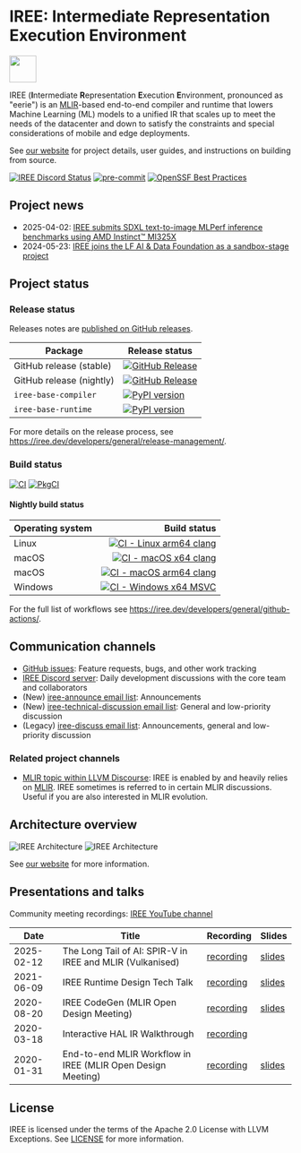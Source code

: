 # IREE: Intermediate Representation Execution Environment

<p><img src="docs/website/docs/assets/images/IREE_Logo_Icon_Color.svg" width="48px"></p>

IREE (**I**ntermediate **R**epresentation **E**xecution **E**nvironment,
pronounced as "eerie") is an [MLIR](https://mlir.llvm.org/)-based end-to-end
compiler and runtime that lowers Machine Learning (ML) models to a unified IR
that scales up to meet the needs of the datacenter and down to satisfy the
constraints and special considerations of mobile and edge deployments.

See [our website](https://iree.dev/) for project details, user
guides, and instructions on building from source.

[![IREE Discord Status](https://discordapp.com/api/guilds/689900678990135345/widget.png?style=shield)]([https://discord.gg/wEWh6Z9nMU](https://discord.gg/wEWh6Z9nMU))
[![pre-commit](https://img.shields.io/badge/pre--commit-enabled-brightgreen?logo=pre-commit)](https://github.com/pre-commit/pre-commit)
[![OpenSSF Best Practices](https://www.bestpractices.dev/projects/8738/badge)](https://www.bestpractices.dev/projects/8738)

## Project news

* 2025-04-02:
[IREE submits SDXL text-to-image MLPerf inference benchmarks using AMD Instinct™ MI325X](https://rocm.blogs.amd.com/artificial-intelligence/mi325x-accelerates-mlperf-inference/README.html#stable-diffusion-xl-sdxl-text-to-image-mlperf-inference-benchmark)
* 2024-05-23:
[IREE joins the LF AI & Data Foundation as a sandbox-stage project](https://lfaidata.foundation/blog/2024/05/23/announcing-iree-a-new-initiative-for-machine-learning-deployment/)

## Project status

### Release status

Releases notes are
[published on GitHub releases](https://github.com/iree-org/iree/releases?q=prerelease%3Afalse).

| Package | Release status |
| -- | -- |
GitHub release (stable) | [![GitHub Release](https://img.shields.io/github/v/release/iree-org/iree)](https://github.com/iree-org/iree/releases/latest)
GitHub release (nightly) | [![GitHub Release](https://img.shields.io/github/v/release/iree-org/iree?include_prereleases)](https://github.com/iree-org/iree/releases)
`iree-base-compiler` | [![PyPI version](https://badge.fury.io/py/iree-base-compiler.svg)](https://pypi.org/project/iree-base-compiler)
`iree-base-runtime` | [![PyPI version](https://badge.fury.io/py/iree-base-runtime.svg)](https://pypi.org/project/iree-base-runtime)

For more details on the release process, see
https://iree.dev/developers/general/release-management/.

### Build status

[![CI](https://github.com/iree-org/iree/actions/workflows/ci.yml/badge.svg?query=branch%3Amain+event%3Apush)](https://github.com/iree-org/iree/actions/workflows/ci.yml?query=branch%3Amain+event%3Apush)
[![PkgCI](https://github.com/iree-org/iree/actions/workflows/pkgci.yml/badge.svg?query=branch%3Amain+event%3Apush)](https://github.com/iree-org/iree/actions/workflows/pkgci.yml?query=branch%3Amain+event%3Apush)

#### Nightly build status

| Operating system | Build status |
| -- | --: |
Linux | [![CI - Linux arm64 clang](https://github.com/iree-org/iree/actions/workflows/ci_linux_arm64_clang.yml/badge.svg?query=branch%3Amain+event%3Aschedule)](https://github.com/iree-org/iree/actions/workflows/ci_linux_arm64_clang.yml?query=branch%3Amain+event%3Aschedule)
macOS | [![CI - macOS x64 clang](https://github.com/iree-org/iree/actions/workflows/ci_macos_x64_clang.yml/badge.svg?query=branch%3Amain+event%3Aschedule)](https://github.com/iree-org/iree/actions/workflows/ci_macos_x64_clang.yml?query=branch%3Amain+event%3Aschedule)
macOS | [![CI - macOS arm64 clang](https://github.com/iree-org/iree/actions/workflows/ci_macos_arm64_clang.yml/badge.svg?query=branch%3Amain+event%3Aschedule)](https://github.com/iree-org/iree/actions/workflows/ci_macos_arm64_clang.yml?query=branch%3Amain+event%3Aschedule)
Windows | [![CI - Windows x64 MSVC](https://github.com/iree-org/iree/actions/workflows/ci_windows_x64_msvc.yml/badge.svg?query=branch%3Amain+event%3Aschedule)](https://github.com/iree-org/iree/actions/workflows/ci_windows_x64_msvc.yml?query=branch%3Amain+event%3Aschedule)

For the full list of workflows see
https://iree.dev/developers/general/github-actions/.

## Communication channels

*   [GitHub issues](https://github.com/iree-org/iree/issues): Feature requests,
    bugs, and other work tracking
*   [IREE Discord server](https://discord.gg/wEWh6Z9nMU): Daily development
    discussions with the core team and collaborators
*   (New) [iree-announce email list](https://lists.lfaidata.foundation/g/iree-announce):
    Announcements
*   (New) [iree-technical-discussion email list](https://lists.lfaidata.foundation/g/iree-technical-discussion):
    General and low-priority discussion
*   (Legacy) [iree-discuss email list](https://groups.google.com/forum/#!forum/iree-discuss):
    Announcements, general and low-priority discussion

### Related project channels

*   [MLIR topic within LLVM Discourse](https://llvm.discourse.group/c/llvm-project/mlir/31):
    IREE is enabled by and heavily relies on [MLIR](https://mlir.llvm.org). IREE
    sometimes is referred to in certain MLIR discussions. Useful if you are also
    interested in MLIR evolution.

## Architecture overview

<!-- TODO(scotttodd): switch to <picture> once better supported? https://github.blog/changelog/2022-05-19-specify-theme-context-for-images-in-markdown-beta/ -->
![IREE Architecture](docs/website/docs/assets/images/iree_architecture_dark.svg#gh-dark-mode-only)
![IREE Architecture](docs/website/docs/assets/images/iree_architecture.svg#gh-light-mode-only)

See [our website](https://iree.dev/) for more information.

## Presentations and talks

Community meeting recordings: [IREE YouTube channel](https://www.youtube.com/@iree4356)

Date | Title | Recording | Slides
---- | ----- | --------- | ------
2025-02-12 | The Long Tail of AI: SPIR-V in IREE and MLIR (Vulkanised) | [recording](https://youtu.be/0zwfc6UkxeE) | [slides](https://www.vulkan.org/user/pages/09.events/vulkanised-2025/T12-Jakub-Kuderski-AMD-IREE-MLIR.pdf)
2021-06-09 | IREE Runtime Design Tech Talk | [recording](https://drive.google.com/file/d/1p0DcysaIg8rC7ErKYEgutQkOJGPFCU3s/view) | [slides](https://drive.google.com/file/d/1ikgOdZxnMz1ExqwrAiuTY9exbe3yMWbB/view?usp=sharing)
2020-08-20 | IREE CodeGen (MLIR Open Design Meeting) | [recording](https://drive.google.com/file/d/1325zKXnNIXGw3cdWrDWJ1-bp952wvC6W/view?usp=sharing) | [slides](https://docs.google.com/presentation/d/1NetHjKAOYg49KixY5tELqFp6Zr2v8_ujGzWZ_3xvqC8/edit)
2020-03-18 | Interactive HAL IR Walkthrough | [recording](https://drive.google.com/file/d/1_sWDgAPDfrGQZdxAapSA90AD1jVfhp-f/view?usp=sharing) |
2020-01-31 | End-to-end MLIR Workflow in IREE (MLIR Open Design Meeting) | [recording](https://drive.google.com/open?id=1os9FaPodPI59uj7JJI3aXnTzkuttuVkR) | [slides](https://drive.google.com/open?id=1RCQ4ZPQFK9cVgu3IH1e5xbrBcqy7d_cEZ578j84OvYI)

## License

IREE is licensed under the terms of the Apache 2.0 License with LLVM Exceptions.
See [LICENSE](LICENSE) for more information.
